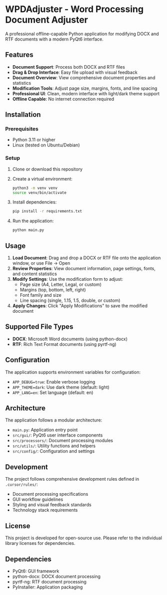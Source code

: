 # WPDAdjuster - Word Processing Document Adjuster

A professional offline-capable Python application for modifying DOCX and RTF documents with a modern PyQt6 interface.

## Features

- **Document Support**: Process both DOCX and RTF files
- **Drag & Drop Interface**: Easy file upload with visual feedback
- **Document Overview**: View comprehensive document properties and statistics
- **Modification Tools**: Adjust page size, margins, fonts, and line spacing
- **Professional UI**: Clean, modern interface with light/dark theme support
- **Offline Capable**: No internet connection required

## Installation

### Prerequisites

- Python 3.11 or higher
- Linux (tested on Ubuntu/Debian)

### Setup

1. Clone or download this repository
2. Create a virtual environment:
   ```bash
   python3 -m venv venv
   source venv/bin/activate
   ```

3. Install dependencies:
   ```bash
   pip install -r requirements.txt
   ```

4. Run the application:
   ```bash
   python main.py
   ```

## Usage

1. **Load Document**: Drag and drop a DOCX or RTF file onto the application window, or use File → Open
2. **Review Properties**: View document information, page settings, fonts, and content statistics
3. **Modify Settings**: Use the modification form to adjust:
   - Page size (A4, Letter, Legal, or custom)
   - Margins (top, bottom, left, right)
   - Font family and size
   - Line spacing (single, 1.15, 1.5, double, or custom)
4. **Apply Changes**: Click "Apply Modifications" to save the modified document

## Supported File Types

- **DOCX**: Microsoft Word documents (using python-docx)
- **RTF**: Rich Text Format documents (using pyrtf-ng)

## Configuration

The application supports environment variables for configuration:

- `APP_DEBUG=true`: Enable verbose logging
- `APP_THEME=dark`: Use dark theme (default: light)
- `APP_LANG=en`: Set language (default: en)

## Architecture

The application follows a modular architecture:

- `main.py`: Application entry point
- `src/gui/`: PyQt6 user interface components
- `src/processors/`: Document processing modules
- `src/utils/`: Utility functions and helpers
- `src/config/`: Configuration and settings

## Development

The project follows comprehensive development rules defined in `.cursor/rules/`:

- Document processing specifications
- GUI workflow guidelines
- Styling and visual feedback standards
- Technology stack requirements

## License

This project is developed for open-source use. Please refer to the individual library licenses for dependencies.

## Dependencies

- PyQt6: GUI framework
- python-docx: DOCX document processing
- pyrtf-ng: RTF document processing
- PyInstaller: Application packaging

